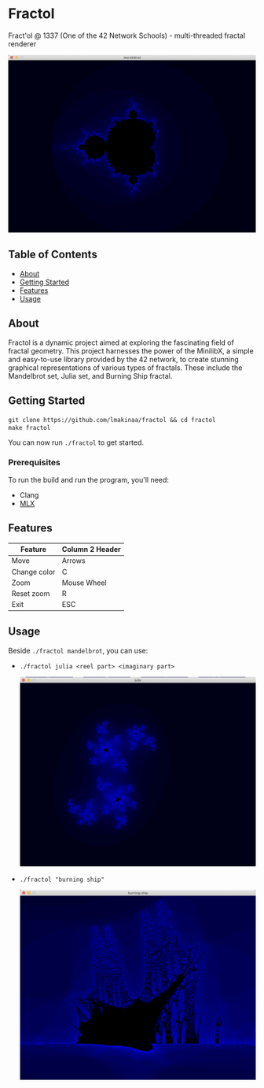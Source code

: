 # Fractol
Fract'ol @ 1337 (One of the 42 Network Schools) - multi-threaded fractal renderer

![Logo](./screenshots/mandelbrot.png)

## Table of Contents

- [About](#about)
- [Getting Started](#getting_started)
- [Features](#features)
- [Usage](#usage)

## About <a name = "about"></a>

Fractol is a dynamic project aimed at exploring the fascinating field of fractal geometry. This project harnesses the power of the MinilibX, a simple and easy-to-use library provided by the 42 network, to create stunning graphical representations of various types of fractals. These include the Mandelbrot set, Julia set, and Burning Ship fractal.

## Getting Started <a name = "getting_started"></a>

```
git clone https://github.com/lmakinaa/fractol && cd fractol
make fractol
```
You can now run ```./fractol``` to get started.

### Prerequisites

To run the build and run the program, you'll need:
- Clang
- [MLX](https://github.com/ttshivhula/minilibx)

## Features <a name = "features"></a>

|	  Feature      | Column 2 Header |
|------------------|-----------------|
| Move		       | Arrows          |
| Change color     | C			     |
| Zoom		       | Mouse Wheel     |
| Reset zoom	   | R   		     |
| Exit		       | ESC		     |

## Usage <a name = "usage"></a>

Beside ```./fractol mandelbrot```, you can use:
- ```./fractol julia <reel part> <imaginary part>```

	![Exemple julia](./screenshots/julia.png)

- ```./fractol "burning ship"```

	![Exemple burning ship](./screenshots/burning%20ship.png)